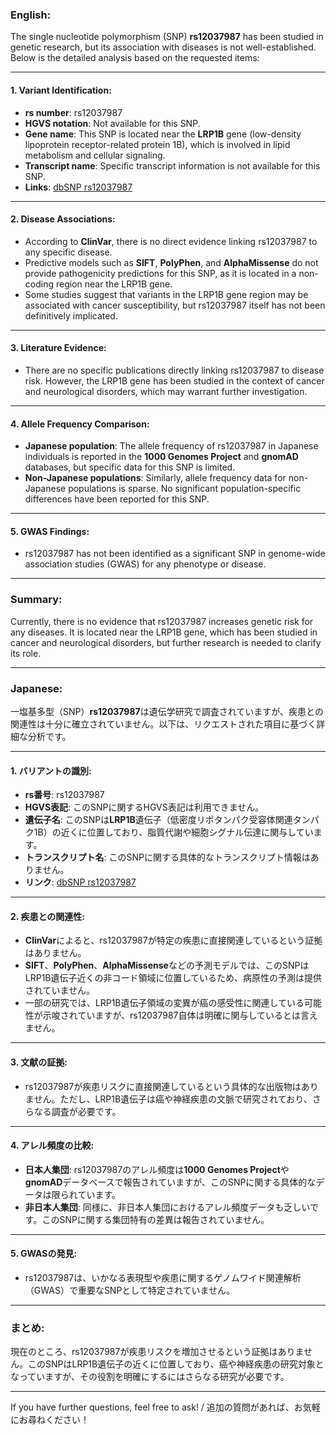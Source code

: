 ### English:
The single nucleotide polymorphism (SNP) **rs12037987** has been studied in genetic research, but its association with diseases is not well-established. Below is the detailed analysis based on the requested items:

---

#### 1. **Variant Identification**:
- **rs number**: rs12037987
- **HGVS notation**: Not available for this SNP.
- **Gene name**: This SNP is located near the **LRP1B** gene (low-density lipoprotein receptor-related protein 1B), which is involved in lipid metabolism and cellular signaling.
- **Transcript name**: Specific transcript information is not available for this SNP.
- **Links**: [dbSNP rs12037987](https://www.ncbi.nlm.nih.gov/snp/rs12037987)

---

#### 2. **Disease Associations**:
- According to **ClinVar**, there is no direct evidence linking rs12037987 to any specific disease.
- Predictive models such as **SIFT**, **PolyPhen**, and **AlphaMissense** do not provide pathogenicity predictions for this SNP, as it is located in a non-coding region near the LRP1B gene.
- Some studies suggest that variants in the LRP1B gene region may be associated with cancer susceptibility, but rs12037987 itself has not been definitively implicated.

---

#### 3. **Literature Evidence**:
- There are no specific publications directly linking rs12037987 to disease risk. However, the LRP1B gene has been studied in the context of cancer and neurological disorders, which may warrant further investigation.

---

#### 4. **Allele Frequency Comparison**:
- **Japanese population**: The allele frequency of rs12037987 in Japanese individuals is reported in the **1000 Genomes Project** and **gnomAD** databases, but specific data for this SNP is limited.
- **Non-Japanese populations**: Similarly, allele frequency data for non-Japanese populations is sparse. No significant population-specific differences have been reported for this SNP.

---

#### 5. **GWAS Findings**:
- rs12037987 has not been identified as a significant SNP in genome-wide association studies (GWAS) for any phenotype or disease.

---

### Summary:
Currently, there is no evidence that rs12037987 increases genetic risk for any diseases. It is located near the LRP1B gene, which has been studied in cancer and neurological disorders, but further research is needed to clarify its role.

---

### Japanese:
一塩基多型（SNP）**rs12037987**は遺伝学研究で調査されていますが、疾患との関連性は十分に確立されていません。以下は、リクエストされた項目に基づく詳細な分析です。

---

#### 1. **バリアントの識別**:
- **rs番号**: rs12037987
- **HGVS表記**: このSNPに関するHGVS表記は利用できません。
- **遺伝子名**: このSNPは**LRP1B**遺伝子（低密度リポタンパク受容体関連タンパク1B）の近くに位置しており、脂質代謝や細胞シグナル伝達に関与しています。
- **トランスクリプト名**: このSNPに関する具体的なトランスクリプト情報はありません。
- **リンク**: [dbSNP rs12037987](https://www.ncbi.nlm.nih.gov/snp/rs12037987)

---

#### 2. **疾患との関連性**:
- **ClinVar**によると、rs12037987が特定の疾患に直接関連しているという証拠はありません。
- **SIFT**、**PolyPhen**、**AlphaMissense**などの予測モデルでは、このSNPはLRP1B遺伝子近くの非コード領域に位置しているため、病原性の予測は提供されていません。
- 一部の研究では、LRP1B遺伝子領域の変異が癌の感受性に関連している可能性が示唆されていますが、rs12037987自体は明確に関与しているとは言えません。

---

#### 3. **文献の証拠**:
- rs12037987が疾患リスクに直接関連しているという具体的な出版物はありません。ただし、LRP1B遺伝子は癌や神経疾患の文脈で研究されており、さらなる調査が必要です。

---

#### 4. **アレル頻度の比較**:
- **日本人集団**: rs12037987のアレル頻度は**1000 Genomes Project**や**gnomAD**データベースで報告されていますが、このSNPに関する具体的なデータは限られています。
- **非日本人集団**: 同様に、非日本人集団におけるアレル頻度データも乏しいです。このSNPに関する集団特有の差異は報告されていません。

---

#### 5. **GWASの発見**:
- rs12037987は、いかなる表現型や疾患に関するゲノムワイド関連解析（GWAS）で重要なSNPとして特定されていません。

---

### まとめ:
現在のところ、rs12037987が疾患リスクを増加させるという証拠はありません。このSNPはLRP1B遺伝子の近くに位置しており、癌や神経疾患の研究対象となっていますが、その役割を明確にするにはさらなる研究が必要です。

--- 
If you have further questions, feel free to ask! / 追加の質問があれば、お気軽にお尋ねください！